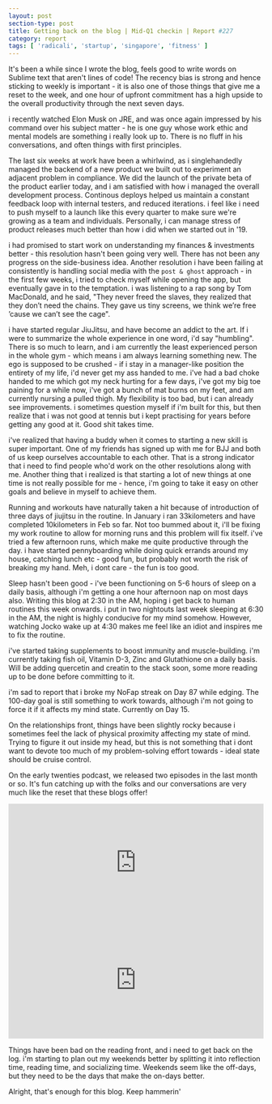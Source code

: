 ```yaml
---
layout: post
section-type: post
title: Getting back on the blog | Mid-Q1 checkin | Report #227
category: report
tags: [ 'radicali', 'startup', 'singapore', 'fitness' ]
---
```


It's been a while since I wrote the blog, feels good to write words on Sublime text that aren't lines of code! The recency bias is strong and hence sticking to weekly is important - it is also one of those things that give me a reset to the week, and one hour of upfront commitment has a high upside to the overall productivity through the next seven days.

i recently watched Elon Musk on JRE, and was once again impressed by his command over his subject matter - he is one guy whose work ethic and mental models are something i really look up to. There is no fluff in his conversations, and often things with first principles.

The last six weeks at work have been a whirlwind, as i singlehandedly managed the backend of a new product we built out to experiment an adjacent problem in compliance. We did the launch of the private beta of the product earlier today, and i am satisfied with how i managed the overall development process. Continous deploys helped us maintain a constant feedback loop with internal testers, and reduced iterations. i feel like i need to push myself to a launch like this every quarter to make sure we're growing as a team and individuals. Personally, i can manage stress of product releases much better than how i did when we started out in '19.

i had promised to start work on understanding my finances & investments better - this resolution hasn't been going very well. There has not been any progress on the side-business idea. Another resolution i have been failing at consistently is handling social media with the `post & ghost` approach - in the first few weeks, i tried to check myself while opening the app, but eventually gave in to the temptation. i was listening to a rap song by Tom MacDonald, and he said, "They never freed the slaves, they realized that they don’t need the chains. They gave us tiny screens, we think we’re free ’cause we can’t see the cage". 

i have started regular JiuJitsu, and have become an addict to the art. If i were to summarize the whole experience in one word, i'd say "humbling". There is so much to learn, and i am currently the least experienced person in the whole gym - which means i am always learning something new. The ego is supposed to be crushed - if i stay in a manager-like position the entirety of my life, i'd never get my ass handed to me. i've had a bad choke handed to me which got my neck hurting for a few days, i've got my big toe paining for a while now, i've got a bunch of mat burns on my feet, and am currently nursing a pulled thigh. My flexibility is too bad, but i can already see improvements. i sometimes question myself if i'm built for this, but then realize that i was not good at tennis but i kept practising for years before getting any good at it. Good shit takes time.

i've realized that having a buddy when it comes to starting a new skill is super important. One of my friends has signed up with me for BJJ and both of us keep ourselves accountable to each other. That is a strong indicator that i need to find people who'd work on the other resolutions along with me. Another thing that i realized is that starting a lot of new things at one time is not really possible for me - hence, i'm going to take it easy on other goals and believe in myself to achieve them.

Running and workouts have naturally taken a hit because of introduction of three days of jiujitsu in the routine. In January i ran 33kilometers and have completed 10kilometers in Feb so far. Not too bummed about it, i'll be fixing my work routine to allow for morning runs and this problem will fix itself. i've tried a few afternoon runs, which make me quite productive through the day. i have started pennyboarding while doing quick errands around my house, catching lunch etc - good fun, but probably not worth the risk of breaking my hand. Meh, i dont care - the fun is too good. 

Sleep hasn't been good - i've been functioning on 5-6 hours of sleep on a daily basis, although i'm getting a one hour afternoon nap on most days also. Writing this blog at 2:30 in the AM, hoping i get back to human routines this week onwards. i put in two nightouts last week sleeping at 6:30 in the AM, the night is highly conducive for my mind somehow. However, watching Jocko wake up at 4:30 makes me feel like an idiot and inspires me to fix the routine.

i've started taking supplements to boost immunity and muscle-building. i'm currently taking fish oil, Vitamin D-3, Zinc and Glutathione on a daily basis. Will be adding quercetin and creatin to the stack soon, some more reading up to be done before committing to it.

i'm sad to report that i broke my NoFap streak on Day 87 while edging. The 100-day goal is still something to work towards, although i'm not going to force it if it affects my mind state. Currently on Day 15.

On the relationships front, things have been slightly rocky because i sometimes feel the lack of physical proximity affecting my state of mind. Trying to figure it out inside my head, but this is not something that i dont want to devote too much of my problem-solving effort towards - ideal state should be cruise control. 

On the early twenties podcast, we released two episodes in the last month or so. It's fun catching up with the folks and our conversations are very much like the reset that these blogs offer!

<iframe src="https://open.spotify.com/embed-podcast/episode/1pun7isQ9Do9407aCFRgzk" width="100%" height="232" frameborder="0" allowtransparency="true" allow="encrypted-media"></iframe>

<iframe src="https://open.spotify.com/embed-podcast/episode/2DDFvZYnXsEqkPjflaBsgh" width="100%" height="232" frameborder="0" allowtransparency="true" allow="encrypted-media"></iframe>

Things have been bad on the reading front, and i need to get back on the log. i'm starting to plan out my weekends better by splitting it into reflection time, reading time, and socializing time. Weekends seem like the off-days, but they need to be the days that make the on-days better.

Alright, that's enough for this blog. Keep hammerin'